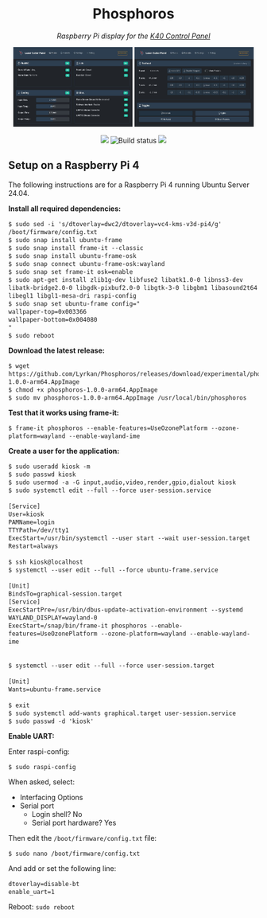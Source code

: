 <h1 align="center">Phosphoros</h1>

<p align="center"><i>Raspberry Pi display for the <a href="https://github.com/Lyrkan/K40-Control-Panel">K40 Control Panel</a></i></p>



<p align="center">
    <img width="240" height="160" src="images/screenshot-status.jpg"> 
    <img width="240" height="160" src="images/screenshot-controls.jpg">
</p>

<p align="center">
    <a title="License" href="https://github.com/Lyrkan/Phosphoros/blob/master/LICENSE"><img src="https://img.shields.io/github/license/Lyrkan/Phosphoros.svg"></a>
    <img alt="Build status" src="https://github.com/Lyrkan/K40-Control-Panel-Display/actions/workflows/build-main.yml/badge.svg">
    <a title="Last release"><img src="https://img.shields.io/github/release/Lyrkan/Phosphoros.svg"></a>
</p>

## Setup on a Raspberry Pi 4

The following instructions are for a Raspberry Pi 4 running Ubuntu Server 24.04.

__Install all required dependencies:__

```
$ sudo sed -i 's/dtoverlay=dwc2/dtoverlay=vc4-kms-v3d-pi4/g' /boot/firmware/config.txt
$ sudo snap install ubuntu-frame
$ sudo snap install frame-it --classic
$ sudo snap install ubuntu-frame-osk
$ sudo snap connect ubuntu-frame-osk:wayland
$ sudo snap set frame-it osk=enable
$ sudo apt-get install zlib1g-dev libfuse2 libatk1.0-0 libnss3-dev libatk-bridge2.0-0 libgdk-pixbuf2.0-0 libgtk-3-0 libgbm1 libasound2t64 libegl1 libgl1-mesa-dri raspi-config
$ sudo snap set ubuntu-frame config="
wallpaper-top=0x003366
wallpaper-bottom=0x004080
"
$ sudo reboot
```

__Download the latest release:__

```
$ wget https://github.com/Lyrkan/Phosphoros/releases/download/experimental/phosphoros-1.0.0-arm64.AppImage
$ chmod +x phosphoros-1.0.0-arm64.AppImage
$ sudo mv phosphoros-1.0.0-arm64.AppImage /usr/local/bin/phosphoros
```

__Test that it works using frame-it:__

```
$ frame-it phosphoros --enable-features=UseOzonePlatform --ozone-platform=wayland --enable-wayland-ime
```

__Create a user for the application:__

```
$ sudo useradd kiosk -m
$ sudo passwd kiosk 
$ sudo usermod -a -G input,audio,video,render,gpio,dialout kiosk
$ sudo systemctl edit --full --force user-session.service

[Service]
User=kiosk
PAMName=login
TTYPath=/dev/tty1
ExecStart=/usr/bin/systemctl --user start --wait user-session.target
Restart=always

$ ssh kiosk@localhost
$ systemctl --user edit --full --force ubuntu-frame.service

[Unit]
BindsTo=graphical-session.target
[Service]
ExecStartPre=/usr/bin/dbus-update-activation-environment --systemd WAYLAND_DISPLAY=wayland-0
ExecStart=/snap/bin/frame-it phosphoros --enable-features=UseOzonePlatform --ozone-platform=wayland --enable-wayland-ime


$ systemctl --user edit --full --force user-session.target

[Unit]
Wants=ubuntu-frame.service

$ exit
$ sudo systemctl add-wants graphical.target user-session.service
$ sudo passwd -d 'kiosk'
```

__Enable UART:__

Enter raspi-config:

```
$ sudo raspi-config
```

When asked, select:

* Interfacing Options
* Serial port
  * Login shell? No
  * Serial port hardware? Yes

Then edit the `/boot/firmware/config.txt` file:

```
$ sudo nano /boot/firmware/config.txt
```

And add or set the following line:

```
dtoverlay=disable-bt
enable_uart=1
```

Reboot: `sudo reboot`
